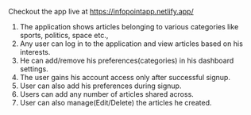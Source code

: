 Checkout the app live at https://infopointapp.netlify.app/


1. The application shows articles belonging to various categories like sports, politics, space etc., 
2. Any user can log in to the application and view articles based on his interests. 
3. He can add/remove his preferences(categories) in his dashboard settings. 
4. The user gains his account access only after successful signup.
5. User can also add his preferences during signup. 
6. Users can add any number of articles shared across. 
7. User can also manage(Edit/Delete) the articles he created.

